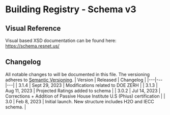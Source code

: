 # Building Registry - Schema v3

## Visual Reference
Visual based XSD documentation can be found here:
https://schema.resnet.us/

## Changelog
All notable changes to will be documented in this file. The versioning adheres to [Semantic Versioning](https://semver.org/spec/v2.0.0.html).
| Version | Released | Changelog |
|---|---|---|
| 3.1.4 | Sept 29, 2023 | Modifications related to DOE ZERH |
| 3.1.3 | Aug 11, 2023 | Projected Ratings added to schema |
| 3.0.2 | Jul 14, 2023 | Corrections + Addition of Passive House Institute U.S (Phius) certification |
| 3.0 | Feb 8, 2023 | Initial launch. New structure includes H2O and IECC schema. |


